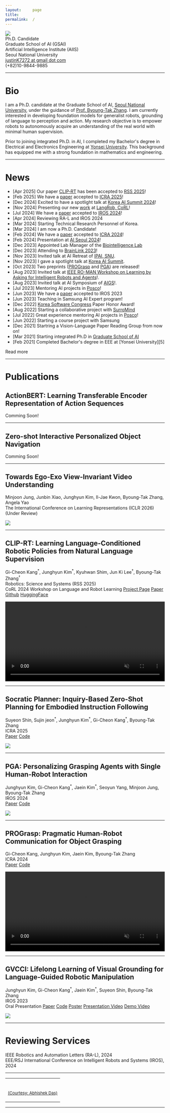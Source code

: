 ```yaml
---
layout:     page
title:
permalink:  /
---
```


<div class="row">
    <div class="col-sm-6 col-xs-12">
        <img src="/img/profile.jpg" class="profile">
    </div>
    <div class="col-sm-6 col-xs-12" style="margin-bottom: 0;">
        Ph.D. Candidate<br>
        Graduate School of AI (GSAI)<br>
        Artificial Intelligence Institute (AIIS)<br>
        Seoul National University<br>
        <a target="_blank" href="mailto:justinK7272@gmail.com">justinK7272 at gmail dot com</a><br>
        (+82)10-9844-9885
    </div>
</div>
<hr>

<a name="/bio"></a>

# Bio

I am a Ph.D. candidate at the Graduate School of AI, <a href="http://en.snu.ac.kr">Seoul National University</a>, under the guidance of <a href="https://bi.snu.ac.kr/~btzhang/">Prof. Byoung-Tak Zhang</a>.
I am currently interested in developing foundation models for generalist robots, grounding of language to perception and action.
My research objective is to empower robots to autonomously acquire an understanding of the real world with minimal human supervision.

Prior to joining integrated Ph.D. in AI, I completed my Bachelor's degree in Electrical and Electronics Engineering at <a href="https://www.yonsei.ac.kr/en_sc/">Yonsei University</a>. 
This background has equipped me with a strong foundation in mathematics and engineering.


---

<a name="/news"></a>

# News

- [Apr 2025] Our paper <a href="https://clip-rt.github.io/">CLIP‑RT</a> has been accepted to <a href="https://roboticsconference.org/">RSS 2025</a>!
- [Feb 2025] We have a <a href="https://arxiv.org/abs/2404.15190">paper</a> accepted to <a href="https://2025.ieee-icra.org/">ICRA 2025</a>!
- [Dec 2024] Excited to have a spotlight talk at <a href="https://aisummit2024.kr/">Korea AI Summit 2024</a>!
- [Nov 2024] Presenting our new <a href="https://clip-rt.github.io/">work</a> at <a href="https://sites.google.com/view/langrob-corl24/home?authuser=0">LangRob, CoRL</a>!
- [Jul 2024] We have a <a href="https://arxiv.org/abs/2310.12547">paper</a> accepted to <a href="https://iros2024-abudhabi.org/">IROS 2024</a>!
- [Apr 2024] Reviewing RA-L and IROS 2024
- [Mar 2024] Starting Technical Research Personnel of Korea.
- [Mar 2024] I am now a Ph.D. Candidate!
- [Feb 2024] We have a <a href="https://arxiv.org/abs/2309.07759">paper</a> accepted to <a href="https://2024.ieee-icra.org/">ICRA 2024</a>!
- [Feb 2024] Presentation at <a href="https://aiseoul2024.com/M4tXQVBtS51702910283544WPIahdxu8?language=ko">AI Seoul 2024</a>!
- [Dec 2023] Appointed Lab Manager of the <a href="https://bi.snu.ac.kr/">Biointelligence Lab</a>
- [Dec 2023] Attending to <a href="https://sites.google.com/g.skku.edu/brainlink2023/home?authuser=0">BrainLink 2023</a>!
- [Nov 2023] Invited talk at AI Retreat of <a href="https://gsai.snu.ac.kr/">IPAI, SNU</a>.
- [Nov 2023] I gave a spotlight talk at <a href="https://aisummit2023.kr/page/spotlightsession">Korea AI Summit</a>.
- [Oct 2023] Two preprints (<a href="https://arxiv.org/abs/2309.07759">PROGrasp</a> and <a href="https://arxiv.org/abs/2310.12547">PGA</a>) are released! 
- [Aug 2023] Invited talk at <a href="https://la4ira.github.io/index.html">IEEE RO-MAN Workshop on Learning by Asking for Intelligent Robots and Agents</a>!.
- [Aug 2023] Invited talk at AI Symposium of <a href="https://aigs.kr/default/">AIGS</a>!.
- [Jul 2023] Mentoring AI projects in <a href="https://www.posco.co.kr/homepage/docs/eng7/jsp/s91a0000001i.jsp">Posco</a>!
- [Jun 2023] We have a <a href="https://arxiv.org/abs/2307.05963">paper</a> accepted to IROS 2023
- [Jun 2023] Teaching in Samsung AI Expert program!
- [Dec 2022] <a href="https://www.kiise.or.kr/academyEng/main/getContent.faEng?content_no=1&MENU_ID=010100">Korea Software Congress</a> Paper Honor Award!
- [Aug 2022] Starting a collaborative project with <a href="https://www.surromind.ai/">SurroMind</a>
- [Jul 2022] Great experience mentoring AI projects in <a href="https://www.posco.co.kr/homepage/docs/eng7/jsp/s91a0000001i.jsp">Posco</a>!
- [Jun 2022] Starting a course project with Samsung
- [Dec 2021] Startring a Vision-Language Paper Reading Group from now on!
- [Mar 2021] Starting integrated Ph.D in <a href="https://gsai.snu.ac.kr/">Graduate School of AI</a>
- [Feb 2021] Completed Bachelor's degree in EEE at [Yonsei University][5]

<div id="read-more-button">
    <a nohref>Read more</a>
</div>

<hr>


<a name="/publications"></a>

# Publications

<a name="/actionBERT"></a>
<h2 class="pubt">ActionBERT: Learning Transferable Encoder Representation of Action Sequences</h2>
<p class="pubd">
    <span class="conf">Comming Soon!</span><br>
</p>
<hr>

<a name="/actionBERT"></a>
<h2 class="pubt">Zero-shot Interactive Personalized Object Navigation</h2>
<p class="pubd">
    <span class="conf">Comming Soon!</span><br>
</p>
<hr>


<a name="/video_nips"></a>
<h2 class="pubt">Towards Ego-Exo View-Invariant Video Understanding</h2>
<p class="pubd">
    <span class="authors">Minjoon Jung, Junbin Xiao, <span class="u">Junghyun Kim</span>, Il-Jae Kwon, Byoung-Tak Zhang, Angela Yao</span><br>
    <span class="conf">The International Conference on Learning Representations (ICLR 2026)(Under Review)</span><br>
</p>
<img src="/img/video_method_overview.png">
<hr>


<a name="/cliprt"></a>
<h2 class="pubt">CLIP-RT: Learning Language-Conditioned Robotic Policies from Natural Language Supervision</h2>
<p class="pubd">
    <span class="authors">Gi-Cheon Kang<sup>*</sup>, <span class="u">Junghyun Kim<sup>*</sup></span>, Kyuhwan Shim, Jun Ki Lee<sup>&dagger;</sup>, Byoung-Tak Zhang<sup>&dagger;</sup></span><br>
    <span class="conf">Robotics: Science and Systems (RSS 2025)</span><br>
    <span class="conf">CoRL 2024 Workshop on Language and Robot Learning</span>
    <span class="links">
        <a target="_blank" href="https://clip-rt.github.io">Project Page</a>
        <a target="_blank" href="https://arxiv.org/abs/2411.00508">Paper</a>
        <a target="_blank" href="https://github.com/clip-rt/clip-rt">Github</a>
        <a target="_blank" href="https://huggingface.co/clip-rt">HuggingFace</a>
    </span>
</p>
<video playsinline autoplay muted loop style="width: 100%" class="webby">
    <source src="/img/cliprt_overview.mp4" type="video/mp4"></source>
</video>
<hr>



<a name="/socratic"></a>
<h2 class="pubt">Socratic Planner: Inquiry-Based Zero-Shot Planning for Embodied Instruction Following</h2>
<p class="pubd">
    <span class="authors">Suyeon Shin, Sujin jeon<sup>*</sup>, <span class="u">Junghyun Kim<sup>*</sup></span>, Gi-Cheon Kang<sup>*</sup>, Byoung-Tak Zhang</span><br>
    <span class="conf">ICRA 2025</span><br>
    <span class="links">
        <a target="_blank" href="https://arxiv.org/abs/2404.15190">Paper</a>
        <a target="_blank" href="">Code</a>
    </span>
</p>
<img src="/img/Socratic_overview_figure.png">
<hr>

<a name="/pga"></a>
<h2 class="pubt">PGA: Personalizing Grasping Agents with Single Human-Robot Interaction</h2>
<p class="pubd">
    <span class="authors"><span class="u">Junghyun Kim</span>, Gi-Cheon Kang<sup>*</sup>, Jaein Kim<sup>*</sup>, Seoyun Yang, Minjoon Jung, Byoung-Tak Zhang</span><br>
    <span class="conf">IROS 2024</span><br>
    <span class="links">
        <a target="_blank" href="https://arxiv.org/abs/2310.12547">Paper</a>
        <a target="_blank" href="https://github.com/JHKim-snu/PGA">Code</a>
    </span>
</p>
<img src="/img/pga_overview.png">
<hr>

<a name="prograsp"></a>
<h2 class="pubt">PROGrasp: Pragmatic Human-Robot Communication for Object Grasping</h2>
<p class="pubd">
    <span class="authors">Gi-Cheon Kang, <span class="u">Junghyun Kim</span>, Jaein Kim, Byoung-Tak Zhang</span><br>
    <span class="conf">ICRA 2024</span><br>
    <span class="links">
        <a target="_blank" href="https://arxiv.org/abs/2309.07759">Paper</a>
        <a target="_blank" href="https://github.com/gicheonkang/prograsp">Code</a>
    </span>
</p>
<video playsinline autoplay muted loop style="width: 100%" class="webby">
    <source src="/img/prograsp_overview.mp4" type="video/mp4"></source>
</video>
<hr>

<a name="/gvcci"></a>
<h2 class="pubt">GVCCI: Lifelong Learning of Visual Grounding for Language-Guided Robotic Manipulation</h2>
<p class="pubd">
    <span class="authors"><span class="u">Junghyun Kim</span>, Gi-Cheon Kang<sup>*</sup>, Jaein Kim<sup>*</sup>, Suyeon Shin, Byoung-Tak Zhang</span><br>
    <span class="conf">IROS 2023</span><br>
    <span class="conf">Oral Presentation</span>
    <span class="links">
        <a target="_blank" href="https://arxiv.org/abs/2307.05963">Paper</a>
        <a target="_blank" href="https://github.com/JHKim-snu/GVCCI">Code</a>
        <a target="_blank" href="https://drive.google.com/file/d/1QO_ElVKPAxTQo6-pmuHihGgp23WkyBjp/view?usp=sharing">Poster</a>
        <a target="_blank" href="https://drive.google.com/file/d/1PeWlImlTqXNKS1N0li2fO9xptHlozCVq/view?usp=sharing">Presentation Video</a>
        <a target="_blank" href="https://drive.google.com/file/d/1DfGMTGrifpXlsp_0Y2XbxmNR4VDlRM1u/view?usp=sharing">Demo Video</a>
    </span>
</p>
<img src="/img/gvcci_overview.png">
<hr>


<a name="/reviewing"></a>

# Reviewing Services

<div class="talkt">
    IEEE Robotics and Automation Letters (RA-L), 2024
</div>

<div class="talkt">
    EEE/RSJ International Conference on Intelligent Robots and Systems (IROS), 2024
</div>

<hr>





<table width="100%" align="center" border="0" cellspacing="0" cellpadding="20">
    <tr>
      <td>
        <br>
        <p align="right"><font size="2">
          <a href="https://abhishekdas.com/">(Courtesy: Abhishek Das)</a>
          <!-- <a href="http://www.cs.berkeley.edu/~barron/"> this website</a> -->
          </font>
        </p>
      </td>
    </tr>

</table>

<script src="/js/jquery.min.js"></script>
<script type="text/javascript">
    $('ul:gt(0) li:gt(12)').hide();
    $('#read-more-button > a').click(function() {
        $('ul:gt(0) li:gt(12)').show();
        $('#read-more-button').hide();
    });
</script>

---
